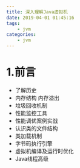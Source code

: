 ```yaml
---
title: 深入理解Java虚拟机
date: 2019-04-01 01:45:16
tags: 
    - jvm
categories: 
    - jvm
---
```

# 1.前言
- 了解历史
- 内存结构 内存溢出
- 垃圾回收机制
- 性能监控工具
- 性能调优案例实战
- 认识类的文件结构
- 类加载机制
- 字节码执行引擎
- 虚拟机编译及运行时优化
- Java线程高级
<!-- more -->